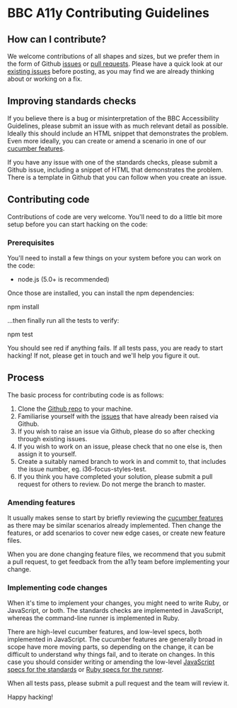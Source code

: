# BBC A11y Contributing Guidelines

## How can I contribute?

We welcome contributions of all shapes and sizes, but we prefer them in the form
of Github [issues](https://github.com/bbc/bbc-a11y/issues/new) or [pull requests](https://help.github.com/articles/using-pull-requests). Please have a quick look at our [existing
issues](https://github.com/bbc/bbc-a11y/issues) before posting, as you may find we are already thinking about or working
on a fix.

## Improving standards checks

If you believe there is a bug or misinterpretation of the BBC Accessibility
Guidelines, please submit an issue with as much relevant detail as possible.
Ideally this should include an HTML snippet that demonstrates the problem. Even
more ideally, you can create or amend a scenario in one of our
[cucumber features](features/check_standards).

If you have any issue with one of the standards checks, please submit a Github
issue, including a snippet of HTML that demonstrates the problem. There is a
template in Github that you can follow when you create an issue.

## Contributing code

Contributions of code are very welcome. You'll need to do a little bit more
setup before you can start hacking on the code:

### Prerequisites

You'll need to install a few things on your system before you can work on the
code:

  * node.js (5.0+ is recommended)

Once those are installed, you can install the npm dependencies:

  npm install

...then finally run all the tests to verify:

  npm test

You should see red if anything fails. If all tests pass, you are ready to start
hacking! If not, please get in touch and we'll help you figure it out.

## Process

The basic process for contributing code is as follows:

1. Clone the [Github repo](https://github.com/bbc/bbc-a11y) to your machine.
2. Familiarise yourself with the [issues](https://github.com/bbc/bbc-a11y) that have already been raised via Github.
3. If you wish to raise an issue via Github, please do so after checking through existing issues.
4. If you wish to work on an issue, please check that no one else is, then assign it to yourself.
5. Create a suitably named branch to work in and commit to, that includes the issue number, eg. i36-focus-styles-test.
6. If you think you have completed your solution, please submit a pull request for others to review. Do not merge the branch to master.

### Amending features

It usually makes sense to start by briefly reviewing the [cucumber
features](features) as there may be similar scenarios already implemented. Then
change the features, or add scenarios to cover new edge cases, or create new
feature files.

When you are done changing feature files, we recommend that you submit a pull
request, to get feedback from the a11y team before implementing your change.

### Implementing code changes

When it's time to implement your changes, you might need to write Ruby, or
JavaScript, or both. The standards checks are implemented in JavaScript,
whereas the command-line runner is implemented in Ruby.

There are high-level cucumber features, and low-level specs, both implemented in
JavaScript. The cucumber features are generally broad in scope have more moving
parts, so depending on the change, it can be difficult to understand why things
fail, and to iterate on changes. In this case you should consider writing or
amending the low-level [JavaScript specs for the standards](spec/bbc/a11y/js)
or [Ruby specs for the runner](spec/bbc/a11y).

When all tests pass, please submit a pull request and the team will review it.

Happy hacking!
